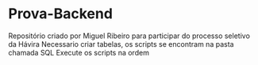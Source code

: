 # Prova-Backend
Repositório criado por Miguel Ribeiro para participar do processo seletivo da Hávira
Necessario criar tabelas, os scripts se encontram na pasta chamada SQL
Execute os scripts na ordem

